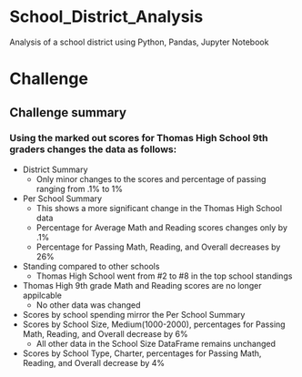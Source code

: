 # School_District_Analysis
Analysis of a school district using Python, Pandas, Jupyter Notebook
# Challenge
## Challenge summary
### Using the marked out scores for Thomas High School 9th graders changes the data as follows:
- District Summary
  - Only minor changes to the scores and percentage of passing ranging from .1% to 1%
- Per School Summary
  - This shows a more significant change in the Thomas High School data
  - Percentage for Average Math and Reading scores changes only by .1%
  - Percentage for Passing Math, Reading, and Overall decreases by 26% 
- Standing compared to other schools
  - Thomas High School went from #2 to #8 in the top school standings
- Thomas High 9th grade Math and Reading scores are no longer appilcable
  - No other data was changed
- Scores by school spending mirror the Per School Summary
- Scores by School Size, Medium(1000-2000), percentages for Passing Math, Reading, and Overall decrease by 6%
  - All other data in the School Size DataFrame remains unchanged
- Scores by School Type, Charter, percentages for Passing Math, Reading, and Overall decrease by 4%

